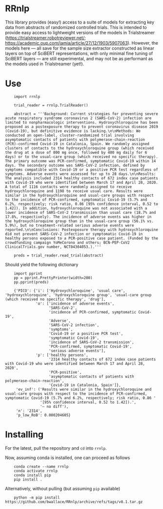 # RRnlp

This library provides (easy!) access to a suite of models for extracting key data from abstracts of randomized controlled trials. This is intended to provide easy access to lightweight versions of the models in Trialstreamer (https://trialstreamer.robotreviewer.net/; https://academic.oup.com/jamia/article/27/12/1903/5907063). However, the models here — all save for the sample size extractor constructed as linear layers on top of SciBERT representations, with only minimal fine tuning of SciBERT layers — are still experimental, and may not be as performant as the models used in Trialstreamer (yet!). 

# Use

```
    import rrnlp
    
    trial_reader = rrnlp.TrialReader()
    
    abstract = '''Background: Current strategies for preventing severe acute respiratory syndrome coronavirus 2 (SARS-CoV-2) infection are limited to nonpharmacologic interventions. Hydroxychloroquine has been proposed as a postexposure therapy to prevent coronavirus disease 2019 (Covid-19), but definitive evidence is lacking.\n\nMethods: We conducted an open-label, cluster-randomized trial involving asymptomatic contacts of patients with polymerase-chain-reaction (PCR)-confirmed Covid-19 in Catalonia, Spain. We randomly assigned clusters of contacts to the hydroxychloroquine group (which received the drug at a dose of 800 mg once, followed by 400 mg daily for 6 days) or to the usual-care group (which received no specific therapy). The primary outcome was PCR-confirmed, symptomatic Covid-19 within 14 days. The secondary outcome was SARS-CoV-2 infection, defined by symptoms compatible with Covid-19 or a positive PCR test regardless of symptoms. Adverse events were assessed for up to 28 days.\n\nResults: The analysis included 2314 healthy contacts of 672 index case patients with Covid-19 who were identified between March 17 and April 28, 2020. A total of 1116 contacts were randomly assigned to receive hydroxychloroquine and 1198 to receive usual care. Results were similar in the hydroxychloroquine and usual-care groups with respect to the incidence of PCR-confirmed, symptomatic Covid-19 (5.7% and 6.2%, respectively; risk ratio, 0.86 [95% confidence interval, 0.52 to 1.42]). In addition, hydroxychloroquine was not associated with a lower incidence of SARS-CoV-2 transmission than usual care (18.7% and 17.8%, respectively). The incidence of adverse events was higher in the hydroxychloroquine group than in the usual-care group (56.1% vs. 5.9%), but no treatment-related serious adverse events were reported.\n\nConclusions: Postexposure therapy with hydroxychloroquine did not prevent SARS-CoV-2 infection or symptomatic Covid-19 in healthy persons exposed to a PCR-positive case patient. (Funded by the crowdfunding campaign YoMeCorono and others; BCN-PEP-CoV2 ClinicalTrials.gov number, NCT04304053.).'''
    
    preds = trial_reader.read_trial(abstract)
```

Should yield the following dictionary

```
    import pprint
    pp = pprint.PrettyPrinter(width=200)
    pp.pprint(preds)
    
    {'PICO': {'i': ['Hydroxychloroquine', 'usual care', 'hydroxychloroquine', 'hydroxychloroquine group', 'usual-care group (which received no specific therapy', 'drug'],
              'o': ['incidence of adverse events',
                    'SARS-CoV-2',
                    'incidence of PCR-confirmed, symptomatic Covid-19',
                    'Adverse',
                    'SARS-CoV-2 infection',
                    'symptoms',
                    'Covid-19 or a positive PCR test',
                    'symptomatic Covid-19',
                    'incidence of SARS-CoV-2 transmission',
                    'PCR-confirmed, symptomatic Covid-19',
                    'serious adverse events'],
              'p': ['healthy persons',
                    '2314 healthy contacts of 672 index case patients with Covid-19 who were identified between March 17 and April 28, 2020',
                    'PCR-positive',
                    'asymptomatic contacts of patients with polymerase-chain-reaction',
                    'Covid-19 in Catalonia, Spain']},
     'ev_inf': ('Results were similar in the hydroxychloroquine and usual-care groups with respect to the incidence of PCR-confirmed, symptomatic Covid-19 (5.7% and 6.2%, respectively; risk ratio, 0.86 '
                '[95% confidence interval, 0.52 to 1.42]).',
                '— no diff'),
     'n': '2314',
     'p_low_RoB': 0.000204605}

```

# Installing

For the latest, pull the repository and `cd` into `rrnlp`. 

Now, assuming conda is installed, one can proceed as follows

```
    conda create --name rrnlp
    conda activate rrnlp
    conda install pip
    pip install .
```

Alternatively, without pulling (but assuming `pip` available)

```
    python -m pip install https://github.com/bwallace/RRnlp/archive/refs/tags/v0.1.tar.gz
```
